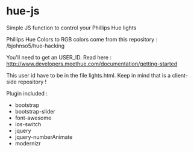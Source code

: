 # hue-js
Simple JS function to control your Phillips Hue lights

Phillips Hue Colors to RGB colors come from this repository : /bjohnso5/hue-hacking

You'll need to get an USER_ID. Read here : http://www.developers.meethue.com/documentation/getting-started

This user id have to be in the file lights.html. Keep in mind that is a client-side repository !

Plugin included :
- bootstrap
- bootstrap-slider
- font-awesome
- ios-switch
- jquery
- jquery-numberAnimate
- modernizr
